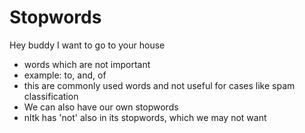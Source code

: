 # Stopwords

Hey buddy I want to go to your house

* words which are not important
* example: to, and, of
* this are commonly used words and not useful for cases like spam classification
* We can also have our own stopwords
* nltk has 'not' also in its stopwords, which we may not want

